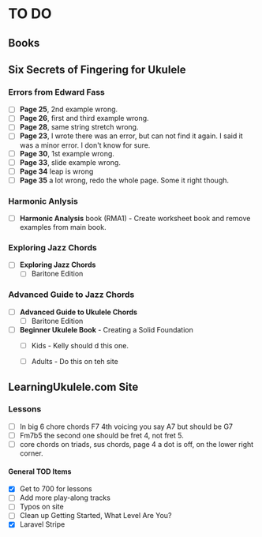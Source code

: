 # TO DO

## Books

## Six Secrets of Fingering for Ukulele

### Errors from Edward Fass
- [ ] **Page 25**, 2nd example wrong.
- [ ] **Page 26**, first and third example wrong.
- [ ] **Page 28**, same string stretch wrong.
- [ ] **Page 23**, I wrote there was an error, but can not find it again.  I said it was a minor error.  I  don't know for sure.
- [ ] **Page 30**, 1st example wrong.
- [ ] **Page 33**, slide example wrong.
- [ ] **Page 34** leap is wrong
- [ ] **Page 35** a lot wrong, redo the whole page.  Some it right though.

 ### Harmonic Anlysis

- [ ] **Harmonic Analysis** book (RMA1) - Create worksheet book and remove examples from main book.

### Exploring Jazz Chords
- [ ] **Exploring Jazz Chords**
	- [ ] Baritone Edition

### Advanced Guide to Jazz Chords
- [ ] **Advanced Guide to Ukulele Chords**
	- [ ] Baritone Edition
- [ ] **Beginner Ukulele Book** - Creating a Solid Foundation
	- [ ] Kids - Kelly should d this one.
	- [ ] Adults - Do this on teh site


## LearningUkulele.com Site

### Lessons

- [ ] In big 6 chore chords F7 4th voicing you say A7 but should be G7
- [ ] Fm7b5 the second one should be fret 4, not fret 5.
- [ ] core chords on triads, sus chords, page 4 a dot is off, on the lower right corner.

#### General TOD Items
- [x] Get to 700 for lessons
- [ ] Add more play-along tracks
- [ ] Typos on site
- [ ] Clean up Getting Started, What Level Are You?
- [x] Laravel Stripe
